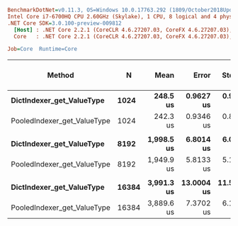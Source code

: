 ``` ini

BenchmarkDotNet=v0.11.3, OS=Windows 10.0.17763.292 (1809/October2018Update/Redstone5)
Intel Core i7-6700HQ CPU 2.60GHz (Skylake), 1 CPU, 8 logical and 4 physical cores
.NET Core SDK=3.0.100-preview-009812
  [Host] : .NET Core 2.2.1 (CoreCLR 4.6.27207.03, CoreFX 4.6.27207.03), 64bit RyuJIT
  Core   : .NET Core 2.2.1 (CoreCLR 4.6.27207.03, CoreFX 4.6.27207.03), 64bit RyuJIT

Job=Core  Runtime=Core  

```
|                      Method |     N |       Mean |      Error |     StdDev | Ratio | Gen 0/1k Op | Gen 1/1k Op | Gen 2/1k Op | Allocated Memory/Op |
|---------------------------- |------ |-----------:|-----------:|-----------:|------:|------------:|------------:|------------:|--------------------:|
|   **DictIndexer_get_ValueType** |  **1024** |   **248.5 us** |  **0.9627 us** |  **0.9005 us** |  **1.00** |           **-** |           **-** |           **-** |                   **-** |
| PooledIndexer_get_ValueType |  1024 |   242.3 us |  0.9346 us |  0.8742 us |  0.98 |           - |           - |           - |                   - |
|                             |       |            |            |            |       |             |             |             |                     |
|   **DictIndexer_get_ValueType** |  **8192** | **1,998.5 us** |  **6.8014 us** |  **6.0292 us** |  **1.00** |           **-** |           **-** |           **-** |                   **-** |
| PooledIndexer_get_ValueType |  8192 | 1,949.9 us |  5.8133 us |  5.1534 us |  0.98 |           - |           - |           - |                   - |
|                             |       |            |            |            |       |             |             |             |                     |
|   **DictIndexer_get_ValueType** | **16384** | **3,991.3 us** | **13.0004 us** | **11.5245 us** |  **1.00** |           **-** |           **-** |           **-** |                   **-** |
| PooledIndexer_get_ValueType | 16384 | 3,889.6 us |  7.3702 us |  6.1544 us |  0.97 |           - |           - |           - |                   - |
